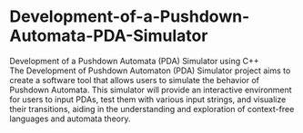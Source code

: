# Development-of-a-Pushdown-Automata-PDA-Simulator
Development of a Pushdown Automata (PDA) Simulator using C++
<br>
The Development of Pushdown Automaton (PDA) Simulator project aims to create a
software tool that allows users to simulate the behavior of Pushdown Automata. This
simulator will provide an interactive environment for users to input PDAs, test them with
various input strings, and visualize their transitions, aiding in the understanding and
exploration of context-free languages and automata theory.
